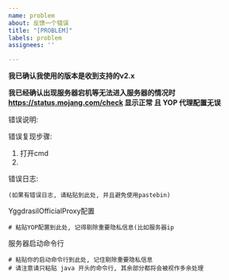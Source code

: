 ```yaml
---
name: problem
about: 反馈一个错误
title: "[PROBLEM]"
labels: problem
assignees: ''

---
```


**我已确认我使用的版本是收到支持的v2.x**

**我已经确认出现服务器宕机等无法进入服务器的情况时 https://status.mojang.com/check 显示正常 且 YOP 代理配置无误**

错误说明:


错误复现步骤:
1. 打开cmd
2.

错误日志:
```text
(如果有错误日志, 请粘贴到此处, 并且避免使用pastebin)
```

YggdrasilOfficialProxy配置
```hocon
# 粘贴YOP配置到此处, 记得剔除重要隐私信息(比如服务器ip
```

服务器启动命令行
```script shell
# 粘贴你的启动命令行到此处, 记住剔除重要隐私信息
# 请注意请只粘贴 java 开头的命令行, 其余部分都将会被视作多余处理
```
